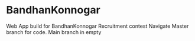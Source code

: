 # BandhanKonnogar
Web App build for BandhanKonnogar Recruitment contest
Navigate Master branch for code. Main branch in empty
